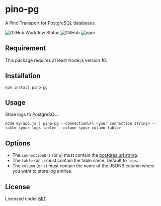 # pino-pg
A Pino Transport for PostgreSQL databases.

![GitHub Workflow Status](https://img.shields.io/github/workflow/status/Xstoudi/pino-pg/Tests?label=tests&style=for-the-badge)
![GitHub](https://img.shields.io/github/license/Xstoudi/pino-pg?style=for-the-badge)
![npm](https://img.shields.io/npm/v/pino-pg?style=for-the-badge)

## Requirement
This package requires at least Node.js version 10.

## Installation
```
npm install pino-pg
```

## Usage
Store logs to PostgreSQL.
```
node my-app.js | pino-pg --connectionUrl <your connection string> --table <your logs table> --column <your column table>
```

## Options
- The `connectionUrl` (or `u`) must contain the [postgres url string](https://node-postgres.com/features/connecting#Connection%20URI).
- The `table` (or `t`) must contain the table name. Default to `logs`.
- The `column` (or `c`) must contain the name of the JSONB column where you want to store log entries.

## License
Licensed under [MIT](https://github.com/Xstoudi/pino-pg/blob/master/LICENSE.md)
